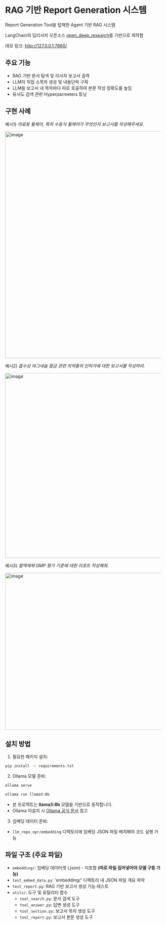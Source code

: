 # RAG 기반 Report Generation 시스템

Report Generation Tool을 탑재한 Agent 기반 RAG 시스템

LangChain의 딥리서치 오픈소스 [open\_deep\_research](https://github.com/langchain-ai/open_deep_research)를 기반으로 제작함

데모 링크: http://127.0.0.1:7860/


## 주요 기능

- RAG 기반 문서 탐색 및 리서치 보고서 출력
- LLM이 직접 소목차 생성 및 내용단락 구획
- LLM을 보고서 내 목차마다 따로 호출하여 본문 작성 정확도를 높임
- 유사도 검색 관련 Hyperparmeters 튜닝


## 구현 사례

예시1) *의료용 휠체어, 특히 수동식 휠체어가 무엇인지 보고서를 작성해주세요.*

<img width="978" height="735" alt="image" src="https://github.com/user-attachments/assets/b96bc400-f01a-4da8-b479-72bb62c9e581" />

예시2) *흡수성 마그네슘 합금 관련 의약품의 인허가에 대한 보고서를 작성하라.*

<img width="989" height="599" alt="image" src="https://github.com/user-attachments/assets/d3639a46-a1f9-47aa-9159-9f9c7c3aedee" />

예시3) *혈액제제 GMP 평가 기준에 대한 리포트 작성해줘.*

<img width="1005" height="509" alt="image" src="https://github.com/user-attachments/assets/75f472fc-8e1e-409d-b8fb-e886dfe03dbe" />




## 설치 방법

1. 필요한 패키지 설치:
```bash
pip install -r requirements.txt
```

2. Ollama 모델 준비:

```bash
ollama serve
```

```bash
ollama run llama3:8b
```

* 본 프로젝트는 **llama3:8b** 모델을 기반으로 동작합니다.
* Ollama 미설치 시 [Ollama 공식 문서](https://ollama.com/) 참고

3. 임베딩 데이터 준비:

* `llm_repo_opr/embedding` 디렉토리에 임베딩 JSON 파일 배치해야 코드 실행 가능




## 파일 구조 (주요 파일)

- `embedding/`: 임베딩 데이터셋 (.json) - 미포함   **(따로 파일 집어넣어야 모델 구동 가능)**
- `test_embed_data.py`: 'embedding/' 디렉토리 내 JSON 파일 개요 파악
- `test_report.py`: RAG 기반 보고서 생성 기능 테스트
- `utils/`: 도구 및 유틸리티 함수
  - `tool_search.py`: 문서 검색 도구
  - `tool_answer.py`: 답변 생성 도구
  - `tool_section.py`: 보고서 목차 생성 도구
  - `tool_report.py`: 보고서 본문 생성 도구
